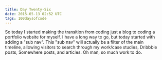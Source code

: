 ```yaml
---
title: Day Twenty-Six
date: 2015-05-13 02:52 UTC
tags: 100daysofcode
---
```


So today I started making the transition from coding just a blog to coding a portfolio website for myself. I have a long way to go, but today started with adding a "sub nav". This "sub nav" will actually be a filter of the main timeline, allowing visitors to search through my work/case studies, Dribbble posts, Somewhere posts, and articles. Oh man, so much work to do.

